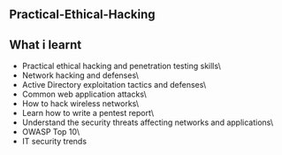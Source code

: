 ## Practical-Ethical-Hacking

## What i learnt

- Practical ethical hacking and penetration testing skills\
- Network hacking and defenses\
- Active Directory exploitation tactics and defenses\
- Common web application attacks\
- How to hack wireless networks\
- Learn how to write a pentest report\
- Understand the security threats affecting networks and applications\
- OWASP Top 10\
- IT security trends
